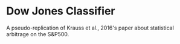 # Dow Jones Classifier
A pseudo-replication of Krauss et al., 2016's paper about statistical arbitrage on the S&amp;P500. 

